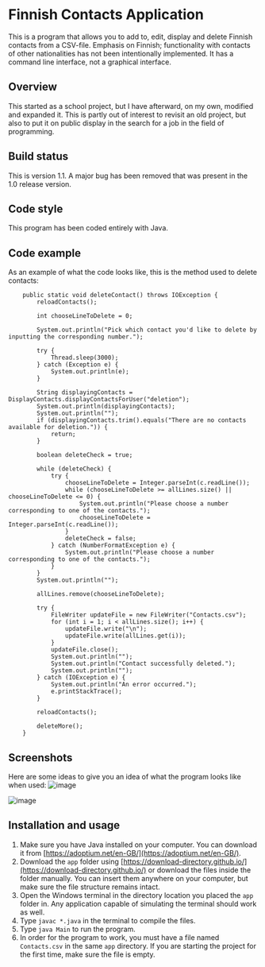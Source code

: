 # Finnish Contacts Application
This is a program that allows you to add to, edit, display and delete Finnish contacts from a CSV-file. Emphasis on Finnish; functionality with contacts of other nationalities has not been intentionally implemented. It has a command line interface, not a graphical interface.

## Overview
This started as a school project, but I have afterward, on my own, modified and expanded it. This is partly out of interest to revisit an old project, but also to put it on public display in the search for a job in the field of programming.

## Build status
This is version 1.1. A major bug has been removed that was present in the 1.0 release version.

## Code style
This program has been coded entirely with Java.

## Code example
As an example of what the code looks like, this is the method used to delete contacts:
```
    public static void deleteContact() throws IOException {
        reloadContacts();

        int chooseLineToDelete = 0;

        System.out.println("Pick which contact you'd like to delete by inputting the corresponding number.");

        try {
            Thread.sleep(3000);
        } catch (Exception e) {
            System.out.println(e);
        }

        String displayingContacts = DisplayContacts.displayContactsForUser("deletion");
        System.out.println(displayingContacts);
        System.out.println("");
        if (displayingContacts.trim().equals("There are no contacts available for deletion.")) {
            return;
        }

        boolean deleteCheck = true;

        while (deleteCheck) {
            try {
                chooseLineToDelete = Integer.parseInt(c.readLine());
                while (chooseLineToDelete >= allLines.size() || chooseLineToDelete <= 0) {
                    System.out.println("Please choose a number corresponding to one of the contacts.");
                    chooseLineToDelete = Integer.parseInt(c.readLine());
                }
                deleteCheck = false;
            } catch (NumberFormatException e) {
                System.out.println("Please choose a number corresponding to one of the contacts.");
            }
        }
        System.out.println("");

        allLines.remove(chooseLineToDelete);

        try {
            FileWriter updateFile = new FileWriter("Contacts.csv");
            for (int i = 1; i < allLines.size(); i++) {
                updateFile.write("\n");
                updateFile.write(allLines.get(i));
            }
            updateFile.close();
            System.out.println("");
            System.out.println("Contact successfully deleted.");
            System.out.println("");
        } catch (IOException e) {
            System.out.println("An error occurred.");
            e.printStackTrace();
        }

        reloadContacts();

        deleteMore();
    }
```

## Screenshots
Here are some ideas to give you an idea of what the program looks like when used:
![image](https://github.com/user-attachments/assets/fcf1ae82-60f5-4841-95d3-af6df7b1d9d4)

![image](https://github.com/user-attachments/assets/3fbb1137-5717-46aa-998d-5bc13361a612)

## Installation and usage
1. Make sure you have Java installed on your computer. You can download it from [https://adoptium.net/en-GB/](https://adoptium.net/en-GB/).
2. Download the `app` folder using [https://download-directory.github.io/](https://download-directory.github.io/) or download the files inside the folder manually. You can insert them anywhere on your computer, but make sure the file structure remains intact.
3. Open the Windows terminal in the directory location you placed the `app` folder in. Any application capable of simulating the terminal should work as well.
4. Type `javac *.java` in the terminal to compile the files.
5. Type `java Main` to run the program.
6. In order for the program to work, you must have a file named `Contacts.csv` in the same `app` directory. If you are starting the project for the first time, make sure the file is empty.
